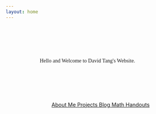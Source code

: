```yaml
---
layout: home
---
```

<link rel="stylesheet" href="/styles.css"/>


<div style="font-family:verdana; text-align: center; margin-top: 100px;
  margin-bottom: 100px;
  margin-right: 150px;
  margin-left: 80px;"> Hello and Welcome to David Tang's Website.</div>

<div style="text-align: center"><a href="/about" class="button-dark">
  About Me </a> <a href="/projects" class="button-dark">
  Projects </a> <a href="/my-blog" class="button-dark">
  Blog </a><a href="https://github.com/itangdav/my-blog/tree/master/assets" class="button-dark">
  Math Handouts </a></div>
